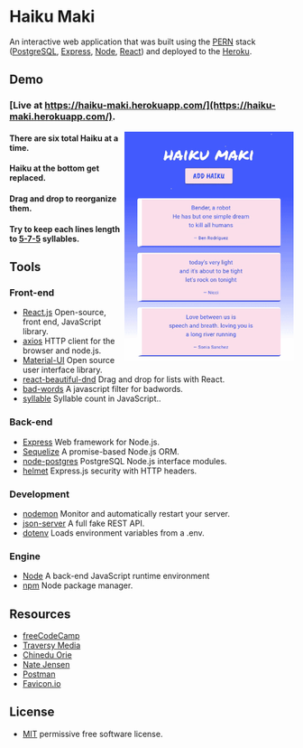 # Haiku Maki

An interactive web application that was built using the [PERN](https://www.geeksforgeeks.org/what-is-pern-stack/) stack 
([PostgreSQL](https://www.postgresql.org), [Express](https://expressjs.com), [Node](https://nodejs.org/en/), [React](https://reactjs.org)) 
and deployed to the [Heroku](https://www.heroku.com).

## Demo

### [Live at https://haiku-maki.herokuapp.com/](https://haiku-maki.herokuapp.com/).

<img align="right" src="haiku-maki-demo.gif" alt="UX/UI preview" width="300">

#### There are six total Haiku at a time.
#### Haiku at the bottom get replaced.
#### Drag and drop to reorganize them.
#### Try to keep each lines length to [5-7-5](https://en.wikipedia.org/wiki/Haiku_in_English) syllables.

## Tools

### Front-end
* [React.js](https://reactjs.org) Open-source, front end, JavaScript library.
* [axios](https://github.com/axios/axios) HTTP client for the browser and node.js.
* [Material-UI](https://material-ui.com) Open source user interface library.
* [react-beautiful-dnd](https://github.com/atlassian/react-beautiful-dnd) Drag and drop for lists with React.
* [bad-words](https://github.com/web-mech/badwords) A javascript filter for badwords.
* [syllable](https://github.com/words/syllable) Syllable count in JavaScript..

### Back-end
* [Express](https://expressjs.com) Web framework for Node.js.
* [Sequelize](https://sequelize.org) A promise-based Node.js ORM.
* [node-postgres](https://node-postgres.com) PostgreSQL Node.js interface modules.
* [helmet](https://helmetjs.github.io) Express.js security with HTTP headers.

### Development
* [nodemon](https://nodemon.io) Monitor and automatically restart your server.
* [json-server](https://github.com/typicode/json-server) A full fake REST API.
* [dotenv](https://github.com/motdotla/dotenv) Loads environment variables from a .env.

### Engine
* [Node](https://nodejs.org/en/) A back-end JavaScript runtime environment
* [npm](https://www.npmjs.com) Node package manager.

## Resources
* [freeCodeCamp](https://www.freecodecamp.org/news/tag/full-stack/)
* [Traversy Media](https://www.youtube.com/c/TraversyMedia)
* [Chinedu Orie](https://dev.to/nedsoft)
* [Nate Jensen](https://coursework.vschool.io/author/nate-jensen/)
* [Postman](https://www.postman.com)
* [Favicon.io](https://favicon.io/favicon-generator/)


## License
* [MIT](https://choosealicense.com/licenses/mit/) permissive free software license.
